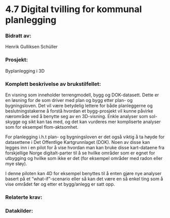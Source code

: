 # 4.7 Digital tvilling for kommunal planlegging
### Bidratt av: 
Henrik Gulliksen Schüller
### Prosjekt: 
Byplanlegging i 3D
### Komplett beskrivelse av brukstilfellet: 
En visning som inneholder terrengmodell, bygg og DOK-datasett. Dette er en løsning for de som driver med plan og bygg etter plan- og bygningsloven. Det vil være betydelig lettere for både planleggerne og beslutningstakerne å forstå hvordan et bygg-prosjekt vil kunne påvirke nærområde ved å benytte seg av en 3D-visning. Enkle analyser som sol-skygge og sikt kan tas med, og det kan vurderes mer kompliserte analyser som for eksempel flom-aktsomhet. 

For planlegging i.h.t plan- og bygningsloven er det også viktig å ta høyde for datasettene i Det Offentlige Kartgrunnlaget (DOK). Noen av disse kan legges inn i en pilot for å vise hvordan man kan bruke disse kart-dataene fra forskjellige Norge digitalt-parter til å se hvilke områder som er egnet for utbygging og hvilke som ikke er det (for eksempel områder med radon eller mye støy). 

I denne piloten kan 4D for eksempel benyttes til å enten gjøre nye analyser basert på et “what-if”-scenario eller så kan det være en så enkel ting som å vise området før og etter et bygg/anlegg er satt opp. 
### Relaterte krav:  
### Datakilder:   
